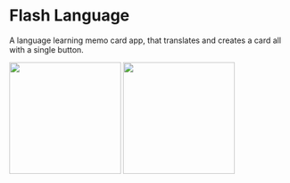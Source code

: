 # Flash Language
A language learning memo card app, that translates and creates a card all with a single button.


<img src="https://github.com/kahl11/flash-language/assets/99628431/80247bb2-0eef-45bd-96e6-4d70e609a637" width="200"/>
<img src="https://github.com/kahl11/flash-language/assets/99628431/289c0875-e305-4a49-9b28-a3825931ba7d" width="200"/>
